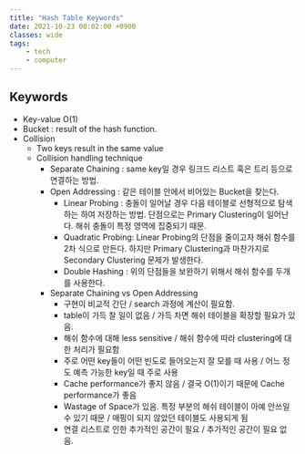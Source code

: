 ```yaml
---
title: "Hash Table Keywords"
date: 2021-10-23 00:02:00 +0900
classes: wide
tags:
    - tech
    - computer
---
```


## Keywords
- Key-value O(1)
- Bucket : result of the hash function.
- Collision
    - Two keys result in the same value
    - Collision handling technique
        - Separate Chaining : same key일 경우 링크드 리스트 혹은 트리 등으로 연결하는 방법. 
        - Open Addressing : 같은 테이블 안에서 비어있는 Bucket을 찾는다.
            - Linear Probing : 충돌이 일어날 경우 다음 테이블로 선형적으로 탐색하는 하여 저장하는 방법. 단점으로는 Primary Clustering이 일어난다. 해쉬 충돌이 특정 영역에 집중되기 때문.
            - Quadratic Probing: Linear Probing의 단점을 줄이고자 해쉬 함수를 2차 식으로 만든다. 하지만 Primary Clustering과 마찬가지로 Secondary Clustering 문제가 발생한다.
            - Double Hashing : 위의 단점들을 보완하기 위해서 해쉬 함수를 두개를 사용한다.
        - Separate Chaining vs Open Addressing
            - 구현이 비교적 간단 / search 과정에 계산이 필요함.
            - table이 가득 찰 일이 없음 / 가득 차면 해쉬 테이블을 확장할 필요가 있음.
            - 해쉬 함수에 대해 less sensitive / 해쉬 함수에 따라 clustering에 대한 처리가 필요함
            - 주로 어떤 key들이 어떤 빈도로 들어오는지 잘 모를 때 사용 / 어느 정도 예측 가능한 key일 때 주로 사용
            - Cache performance가 좋지 않음 / 결국 O(1)이기 때문에 Cache performance가 좋음
            - Wastage of Space가 있음. 특정 부분의 해쉬 테이블이 아예 안쓰일 수 있기 때문 / 매핑이 되지 않았던 테이블도 사용되게 됨
            - 연결 리스트로 인한 추가적인 공간이 필요 / 추가적인 공간이 필요 없음.